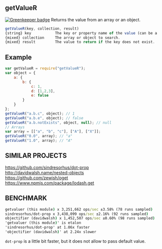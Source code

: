 getValueR
---------

[![Greenkeeper badge](https://badges.greenkeeper.io/unlight/getValueR.svg)](https://greenkeeper.io/)
Returns the value from an array or an object.
```js
getValueR(key, collection, result)
{string} key           The key or property name of the value (can be a string consisting of dot notation that will be used to recursivly traverse the collection).
{mixed} collection     The array or object to search.
{mixed} result         The value to return if the key does not exist.
```
Example
-------
```js
var getValueR = require("getValueR");
var object = {
	a: {
		b: {
			c: 1,
			d: [1,2,3],
			e: false
		}
	}
};
getValueR("a.b.c", object); // 1
getValueR("a.b.e", object); // false
getValueR("a.b.notExists", object, null); // null
// Arrays
var array = [["a", "b", "c"], ["A"], ["X"]];
getValueR("0.0", array); // "a"
getValueR("1.0", array); // "A"
```

SIMILAR PROJECTS
----------------
https://github.com/sindresorhus/dot-prop  
http://davidwalsh.name/nested-objects  
https://github.com/zewish/oget  
https://www.npmjs.com/package/lodash.get  

BENCHMARK
---------
```cmd
getvaluer (this module) x 3,251,662 ops/sec ±3.58% (78 runs sampled)
sindresorhus/dot-prop x 3,438,099 ops/sec ±2.16% (92 runs sampled)
objectifier (davidwalsh) x 1,452,507 ops/sec ±0.60% (98 runs sampled)
'getvaluer (this module)' is etalon
'sindresorhus/dot-prop' at 1.06x faster
'objectifier (davidwalsh)' at 2.24x slower
```
`dot-prop` is a little bit faster, but it does not allow to pass default value.